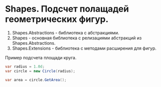 # Shapes. Подсчет полащадей геометрических фигур.

1. Shapes.Abstractions - библиотека с абстракциями.
2. Shapes - основная библиотека с релизациями абстракций из Shapes.Abstractions.
3. Shapes.Extensions - библиотека с методами расширения для фигур.

Пример подсчета площади круга.

```csharp
var radius = 1.0d;
var circle = new Circle(radius);

var area = circle.GetArea();
```

